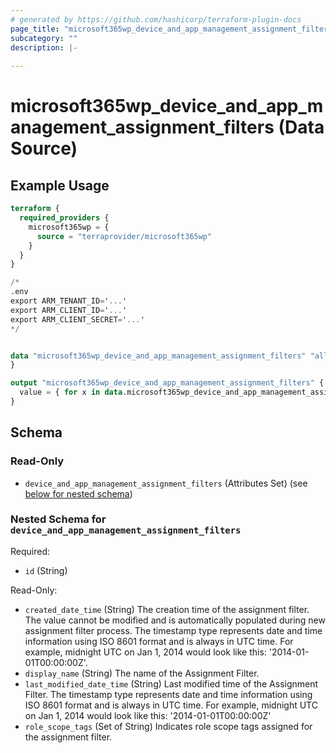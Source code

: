 ```yaml
---
# generated by https://github.com/hashicorp/terraform-plugin-docs
page_title: "microsoft365wp_device_and_app_management_assignment_filters Data Source - microsoft365wp"
subcategory: ""
description: |-
  
---
```


# microsoft365wp_device_and_app_management_assignment_filters (Data Source)



## Example Usage

```terraform
terraform {
  required_providers {
    microsoft365wp = {
      source = "terraprovider/microsoft365wp"
    }
  }
}

/*
.env
export ARM_TENANT_ID='...'
export ARM_CLIENT_ID='...'
export ARM_CLIENT_SECRET='...'
*/


data "microsoft365wp_device_and_app_management_assignment_filters" "all" {
}

output "microsoft365wp_device_and_app_management_assignment_filters" {
  value = { for x in data.microsoft365wp_device_and_app_management_assignment_filters.all.device_and_app_management_assignment_filters : x.id => x }
}
```

<!-- schema generated by tfplugindocs -->
## Schema

### Read-Only

- `device_and_app_management_assignment_filters` (Attributes Set) (see [below for nested schema](#nestedatt--device_and_app_management_assignment_filters))

<a id="nestedatt--device_and_app_management_assignment_filters"></a>
### Nested Schema for `device_and_app_management_assignment_filters`

Required:

- `id` (String)

Read-Only:

- `created_date_time` (String) The creation time of the assignment filter. The value cannot be modified and is automatically populated during new assignment filter process. The timestamp type represents date and time information using ISO 8601 format and is always in UTC time. For example, midnight UTC on Jan 1, 2014 would look like this: '2014-01-01T00:00:00Z'.
- `display_name` (String) The name of the Assignment Filter.
- `last_modified_date_time` (String) Last modified time of the Assignment Filter. The timestamp type represents date and time information using ISO 8601 format and is always in UTC time. For example, midnight UTC on Jan 1, 2014 would look like this: '2014-01-01T00:00:00Z'
- `role_scope_tags` (Set of String) Indicates role scope tags assigned for the assignment filter.
